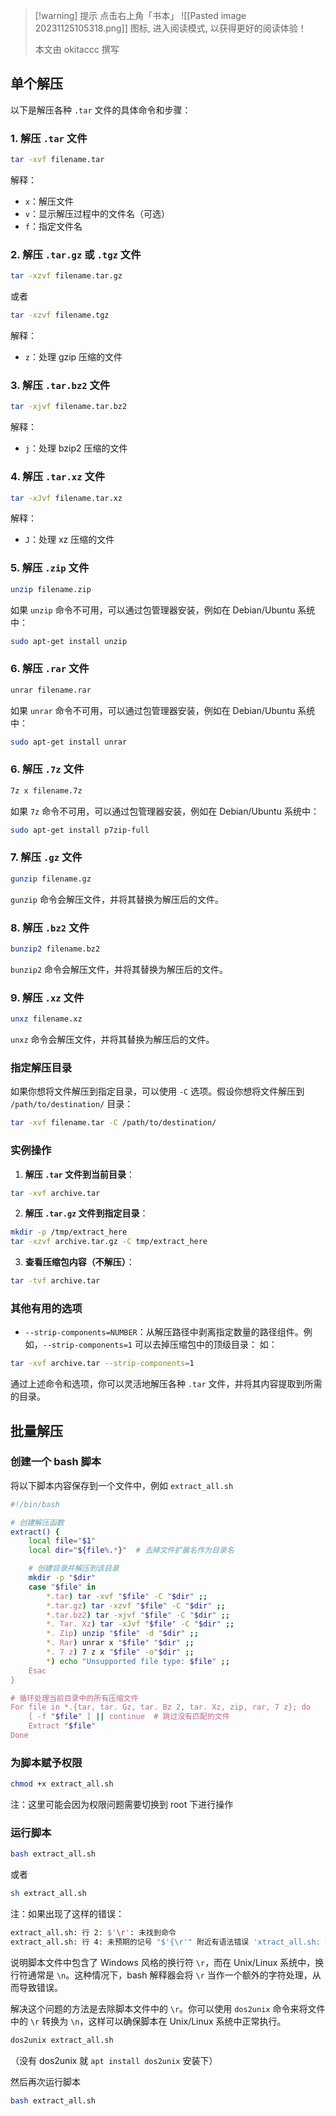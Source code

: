 
>[!warning] 提示
>点击右上角「书本」 ![[Pasted image 20231125105318.png]] 图标, 进入阅读模式, 以获得更好的阅读体验！
>
>本文由 okitaccc 撰写


## 单个解压

以下是解压各种 `.tar` 文件的具体命令和步骤：

### 1. 解压 `.tar` 文件

```bash
tar -xvf filename.tar
```

解释：
- `x`：解压文件
- `v`：显示解压过程中的文件名（可选）
- `f`：指定文件名

### 2. 解压 `.tar.gz` 或 `.tgz` 文件

```bash
tar -xzvf filename.tar.gz
```

或者

```bash
tar -xzvf filename.tgz
```

解释：
- `z`：处理 gzip 压缩的文件

### 3. 解压 `.tar.bz2` 文件

```bash
tar -xjvf filename.tar.bz2
```

解释：
- `j`：处理 bzip2 压缩的文件

### 4. 解压 `.tar.xz` 文件

```bash
tar -xJvf filename.tar.xz
```

解释：
- `J`：处理 xz 压缩的文件

### 5. 解压 `.zip` 文件

```bash
unzip filename.zip
```

如果 `unzip` 命令不可用，可以通过包管理器安装，例如在 Debian/Ubuntu 系统中：


```bash
sudo apt-get install unzip
```

### 6. 解压 `.rar` 文件

```bash
unrar filename.rar
```
如果 `unrar` 命令不可用，可以通过包管理器安装，例如在 Debian/Ubuntu 系统中：

```bash
sudo apt-get install unrar
```

### 6. 解压 `.7z` 文件

```bash
7z x filename.7z
```

如果 `7z` 命令不可用，可以通过包管理器安装，例如在 Debian/Ubuntu 系统中：

```bash
sudo apt-get install p7zip-full
```

### 7. 解压 `.gz` 文件

```bash
gunzip filename.gz
```

`gunzip` 命令会解压文件，并将其替换为解压后的文件。

### 8. 解压 `.bz2` 文件

```bash
bunzip2 filename.bz2
```

`bunzip2` 命令会解压文件，并将其替换为解压后的文件。

### 9. 解压 `.xz` 文件

```bash
unxz filename.xz
```

`unxz` 命令会解压文件，并将其替换为解压后的文件。

### 指定解压目录

如果你想将文件解压到指定目录，可以使用 `-C` 选项。假设你想将文件解压到 `/path/to/destination/` 目录：

```bash
tar -xvf filename.tar -C /path/to/destination/
```

### 实例操作

1. **解压 `.tar` 文件到当前目录**：
```bash
tar -xvf archive.tar
```
2. **解压 `.tar.gz` 文件到指定目录**：
```bash
mkdir -p /tmp/extract_here
tar -xzvf archive.tar.gz -C tmp/extract_here
```
3. **查看压缩包内容（不解压）**：
```bash
tar -tvf archive.tar
```
   
### 其他有用的选项

- `--strip-components=NUMBER`：从解压路径中剥离指定数量的路径组件。例如，`--strip-components=1` 可以去掉压缩包中的顶级目录：
如：
```bash
tar -xvf archive.tar --strip-components=1
```

通过上述命令和选项，你可以灵活地解压各种 `.tar` 文件，并将其内容提取到所需的目录。

## 批量解压

### 创建一个 bash 脚本

将以下脚本内容保存到一个文件中，例如 `extract_all.sh`

```bash
#!/bin/bash

# 创建解压函数
extract() {
    local file="$1"
    local dir="${file%.*}"  # 去掉文件扩展名作为目录名

    # 创建目录并解压到该目录
    mkdir -p "$dir"
    case "$file" in
        *.tar) tar -xvf "$file" -C "$dir" ;;
        *.tar.gz) tar -xzvf "$file" -C "$dir" ;;
        *.tar.bz2) tar -xjvf "$file" -C "$dir" ;;
        *. Tar. Xz) tar -xJvf "$file" -C "$dir" ;;
        *. Zip) unzip "$file" -d "$dir" ;;
        *. Rar) unrar x "$file" "$dir" ;;
        *. 7 z) 7 z x "$file" -o"$dir" ;;
        *) echo "Unsupported file type: $file" ;;
    Esac
}

# 循环处理当前目录中的所有压缩文件
For file in *.{tar, tar. Gz, tar. Bz 2, tar. Xz, zip, rar, 7 z}; do
    [ -f "$file" ] || continue  # 跳过没有匹配的文件
    Extract "$file"
Done
```

### 为脚本赋予权限

```bash
chmod +x extract_all.sh
```
注：这里可能会因为权限问题需要切换到 root 下进行操作

### 运行脚本

```bash
bash extract_all.sh
```

或者

```bash
sh extract_all.sh
```

注：如果出现了这样的错误：

```bash
extract_all.sh: 行 2: $'\r': 未找到命令 
extract_all.sh: 行 4: 未预期的记号 "$'{\r'" 附近有语法错误 'xtract_all.sh: 行 4: `extract() {
```

说明脚本文件中包含了 Windows 风格的换行符 `\r`，而在 Unix/Linux 系统中，换行符通常是 `\n`。这种情况下，bash 解释器会将 `\r` 当作一个额外的字符处理，从而导致错误。

解决这个问题的方法是去除脚本文件中的 `\r`。你可以使用 `dos2unix` 命令来将文件中的 `\r` 转换为 `\n`，这样可以确保脚本在 Unix/Linux 系统中正常执行。

```bash
dos2unix extract_all.sh
```

（没有 dos2unix 就 `apt install dos2unix` 安装下）

然后再次运行脚本
```bash
bash extract_all.sh
```
